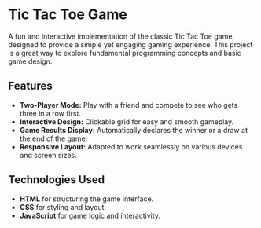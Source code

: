 # Tic Tac Toe Game

A fun and interactive implementation of the classic Tic Tac Toe game, designed to provide a simple yet engaging gaming experience. This project is a great way to explore fundamental programming concepts and basic game design.

## Features

- **Two-Player Mode:** Play with a friend and compete to see who gets three in a row first.
- **Interactive Design:** Clickable grid for easy and smooth gameplay.
- **Game Results Display:** Automatically declares the winner or a draw at the end of the game.
- **Responsive Layout:** Adapted to work seamlessly on various devices and screen sizes.



## Technologies Used

- **HTML** for structuring the game interface.
- **CSS** for styling and layout.
- **JavaScript** for game logic and interactivity.




